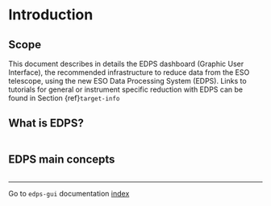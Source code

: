 # Introduction

## Scope

This document describes in details the EDPS dashboard (Graphic User
Interface), the recommended infrastructure to reduce data from the ESO
telescope, using the new ESO Data Processing System (EDPS). Links to tutorials for general or instrument specific
reduction with EDPS can be found in Section {ref}`target-info`

## What is EDPS?

```{include} ../common/what_is_edps.md
```

## EDPS main concepts <a name="main_concepts"></a>

```{include} ../common/main_concepts.md
```

---
Go to `edps-gui` documentation [index](../edpsgui/index)